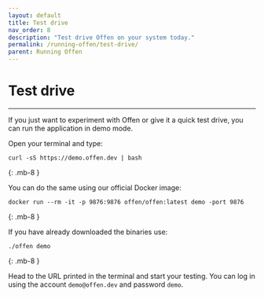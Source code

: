 ```yaml
---
layout: default
title: Test drive
nav_order: 8
description: "Test drive Offen on your system today."
permalink: /running-offen/test-drive/
parent: Running Offen
---
```


<!--
Copyright 2020 - Offen Authors <hioffen@posteo.de>
SPDX-License-Identifier: Apache-2.0
-->

# Test drive

---

If you just want to experiment with Offen or give it a quick test drive, you can run the application in demo mode.

Open your terminal and type:

```
curl -sS https://demo.offen.dev | bash  
```
{: .mb-8 }

You can do the same using our official Docker image:

```
docker run --rm -it -p 9876:9876 offen/offen:latest demo -port 9876  
```
{: .mb-8 }

If you have already downloaded the binaries use:

```
./offen demo  
```
{: .mb-8 }

Head to the URL printed in the terminal and start your testing. You can log in using the account `demo@offen.dev` and password `demo`.
